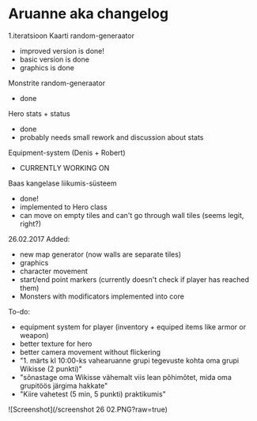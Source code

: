 # Aruanne aka changelog
1.iteratsioon
Kaarti random-generaator
   - improved version is done!
   - basic version is done
   - graphics is done
   
Monstrite random-generaator
   - done
   
Hero stats + status
   - done
   - probably needs small rework and discussion about stats
   
Equipment-system (Denis + Robert)
 - CURRENTLY WORKING ON

Baas kangelase liikumis-süsteem
 - done!
 - implemented to Hero class
 - can move on empty tiles and can't go through wall tiles (seems legit, right?)
 
 26.02.2017
 Added:
  - new map generator (now walls are separate tiles)
  - graphics
  - character movement
  - start/end point markers (currently doesn't check if player has reached them)
  - Monsters with modificators implemented into core
  
 To-do:
  - equipment system for player (inventory + equiped items like armor or weapon)
  - better texture for hero
  - better camera movement without flickering
  - "1. märts kl 10:00-ks vahearuanne grupi tegevuste kohta oma grupi Wikisse (2 punkti)"
  - "sõnastage oma Wikisse vähemalt viis lean põhimõtet, mida oma grupitöös järgima hakkate"
  - "Kiire vahetest (5 min, 5 punkti) praktikumis"
  
  ![Screenshot](/screenshot 26 02.PNG?raw=true)
